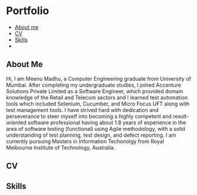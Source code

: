 # Portfolio
- [About me](#about-me)
- [CV](#cv)
- [Skills](#skills)
- 
## About Me
Hi, I am Meenu Madhu, a Computer Engineering graduate from University of Mumbai. After completing my undergraduate studies, I joined Accenture Solutions Private Limited as a Software Engineer, which provided domain knowledge of the Retail and Telecom sectors and I learned test automation tools which included Selenium, Cucumber, and Micro Focus UFT along with test management tools. I have strived hard with dedication and perseverance to steer myself into becoming a highly competent and result-oriented software professional having about 1.8 years of experience in the area of software testing (functional) using Agile methodology, with a solid understanding of test planning, test design, and defect reporting. 
I am currently pursuing Masters in Information Techonolgy from Royal Melbourne Institute of Technology, Australia.

## CV

## Skills
